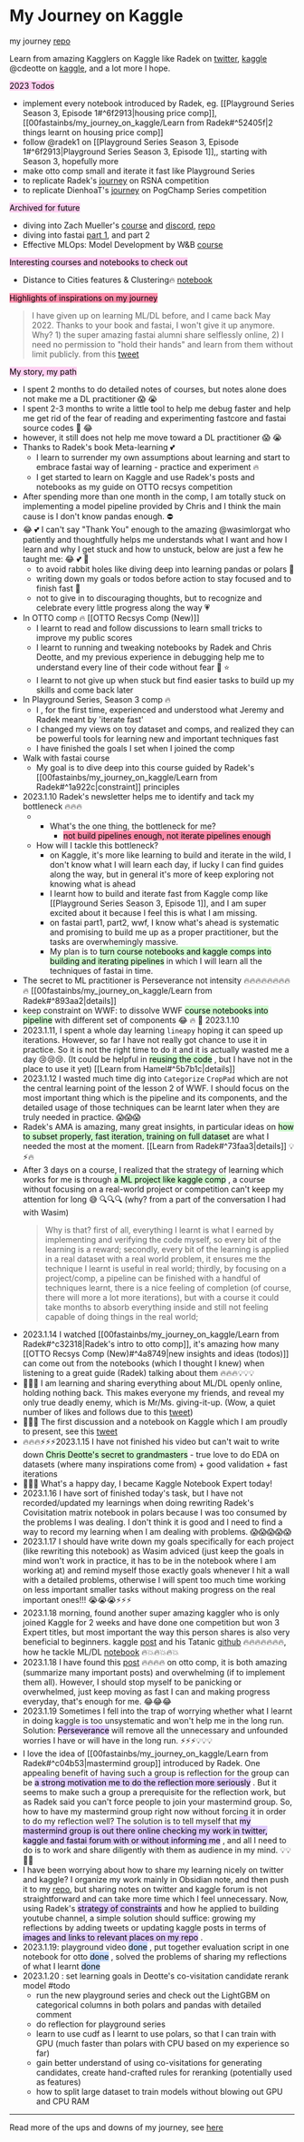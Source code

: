 # My Journey on Kaggle 

my journey [repo](https://github.com/EmbraceLife/My_Journey_on_Kaggle) 


Learn from amazing Kagglers on Kaggle like Radek on [twitter](https://twitter.com/radekosmulski), [kaggle](https://www.kaggle.com/radek1/code)  @cdeotte on [kaggle](https://www.kaggle.com/cdeotte/code), and a lot more I hope.
 
<mark style="background: #FFB8EBA6;">2023 Todos</mark> 
- implement every notebook introduced by Radek, eg. [[Playground Series Season 3, Episode 1#^6f2913|housing price comp]], [[00fastainbs/my_journey_on_kaggle/Learn from Radek#^52405f|2 things learnt on housing price comp]] 
- follow @radek1 on [[Playground Series Season 3, Episode 1#^6f2913|Playground Series Season 3, Episode 1]],, starting with Season 3, hopefully more
- make otto comp small and iterate it fast like Playground Series
- to replicate Radek's [journey](https://www.kaggle.com/code/radek1/fast-ai-starter-pack-train-inference) on RSNA competition 
- to replicate DienhoaT's [journey](https://twitter.com/DienhoaT/status/1518805343425503232) on PogChamp Series competition

<mark style="background: #FFB8EBA6;">Archived for future</mark> 
- diving into Zach Mueller's  [course](https://walkwithfastai.com/revisited/pets.html) and [discord](https://discord.com/channels/1033175368519131146/1041088088136495174),  [repo](https://github.com/muellerzr/Walk-with-fastai-revisited/blob/main/01_pets.ipynb)
- diving into fastai [part 1](https://github.com/fastai/course22), and part 2
- Effective MLOps: Model Development by W&B [course](https://www.wandb.courses/courses/take/effective-mlops-model-development/lessons/40025747-welcome-to-the-course)

<mark style="background: #FFB8EBA6;">Interesting courses and notebooks to check out</mark> 
- Distance to Cities features & Clustering🔥 [notebook](https://www.kaggle.com/code/phongnguyen1/distance-to-cities-features-clustering?scriptVersionId=115694922)


<mark style="background: #FF5582A6;">Highlights of inspirations on my journey</mark> 

> I have given up on learning ML/DL before, and I came back May 2022. Thanks to your book and fastai, I won't give it up anymore. Why? 1) the super amazing fastai alumni share selflessly online, 2) I need no permission to "hold their hands" and learn from them without limit publicly. from this [tweet](https://twitter.com/shendusuipian/status/1611871815856717824?s=20&t=gYNw-VpBaKpPUNQRzYdRHw)


<mark style="background: #FFB8EBA6;">My story, my path</mark> 

- I spent 2 months to do detailed notes of courses, but notes alone does not make me a DL practitioner 😱 😭
- I spent 2-3 months to write a little tool to help me debug faster and help me get rid of the fear of reading and experimenting fastcore and fastai source codes 🎉 😂
- however, it still does not help me move toward a DL practitioner 😱 😭
- Thanks to Radek's book Meta-learning 💕
	- I learn to surrender my own assumptions about learning and start to embrace fastai way of learning - practice and experiment 🔥
	- I get started to learn on Kaggle and use Radek's posts and notebooks as my guide on OTTO recsys competition
- After spending more than one month in the comp, I am totally stuck on implementing a model pipeline provided by Chris and I think the main cause is I don't know pandas enough. ⛔ 
- 😂 💕 I can't say "Thank You" enough to the amazing @wasimlorgat who patiently and thoughtfully helps me understands what I want and how I learn and why I get stuck and how to unstuck, below are just a few he taught me:  😂 💕 🚀
	- to avoid rabbit holes like diving deep into learning pandas or polars 🦮
	- writing down my goals or todos before action to stay focused and to finish fast 🚀
	- not to give in to discouraging thoughts, but to recognize and celebrate every little progress along the way 💗
- In OTTO comp 🔥 [[OTTO Recsys Comp (New)]]
	- I learnt to read and follow discussions to learn small tricks to improve my public scores
	- I learnt to running and tweaking notebooks by Radek and Chris Deotte, and my previous experience in debugging help me to understand every line of their code without fear 🎉 ⭐
	- I learnt to not give up when stuck but find easier tasks to build up my skills and come back later
- In Playground Series, Season 3 comp 🔥
	- I , for the first time, experienced and understood what Jeremy and Radek meant by 'iterate fast'
	- I changed my views on toy dataset and comps, and realized they can be powerful tools for learning new and important techniques fast
	- I have finished the goals I set when I joined the comp
- Walk with fastai course 
	- My goal is to dive deep into this course guided by Radek's [[00fastainbs/my_journey_on_kaggle/Learn from Radek#^1a922c|constraint]] principles
- 2023.1.10 Radek's newsletter helps me to identify and tack my bottleneck 🔥🔥🔥
	- - What's the one thing, the bottleneck for me? 
		- <mark style="background: #FF5582A6;">not build pipelines enough, not iterate pipelines enough</mark> 
	- How will I tackle this bottleneck?
		- on Kaggle, it's more like learning to build and iterate in the wild, I don't know what I will learn each day, if lucky I can find guides along the way, but in general it's more of keep exploring not knowing what is ahead
		- I learnt how to build and iterate fast from Kaggle comp like [[Playground Series Season 3, Episode 1]], and I am super excited about it because I feel this is what I am missing.
		- on fastai part1, part2, wwf, I know what's ahead is systematic and promising to build me up as a proper practitioner, but the tasks are overwhemingly massive. 
		- My plan is to <mark style="background: #BBFABBA6;">turn course notebooks and kaggle comps into building and iterating pipelines</mark> in which I will learn all the techniques of fastai in time.
- The secret to ML practitioner is Perseverance not intensity 🔥🔥🔥🔥🔥🔥🔥🔥🔥 [[00fastainbs/my_journey_on_kaggle/Learn from Radek#^893aa2|details]]
- keep constraint on WWF:  to dissolve WWF <mark style="background: #BBFABBA6;">course notebooks into pipeline</mark> with different set of components 😂 🔥 🚀  2023.1.10
- 2023.1.11, I spent a whole day learning `lineapy` hoping it can speed up iterations. However, so far I have not really got chance to use it in practice. So it is not the right time to do it and it is actually wasted me a day 😢😢😢. (It could be helpful in <mark style="background: #BBFABBA6;">reusing the code</mark> , but I have not in the place to use it yet) [[Learn from Hamel#^5b7b1c|details]]
- 2023.1.12 I wasted much time dig into `Categorize` `CropPad` which are not the central learning point of the lesson 2 of WWF. I should focus on the most important thing which is the pipeline and its components, and the detailed usage of those techniques can be learnt later when they are truly needed in practice. 😱😱😱
- Radek's AMA is amazing, many great insights, in particular ideas on <mark style="background: #BBFABBA6;">how to subset properly, fast iteration, training on full dataset</mark> are what I needed the most at the moment. [[Learn from Radek#^73faa3|details]] 💡⚡🔥 
- After 3 days on a course, I realized that the strategy of learning which works for me is through <mark style="background: #BBFABBA6;">a ML project like kaggle comp</mark> , a course without focusing on a real-world project or competition can't keep my attention for long 😅  🔍🔍🔍 (why? from a part of the conversation I had with Wasim)
	> Why is that? first of all, everything I learnt is what I earned by implementing and verifying the code myself, so every bit of the learning is a reward; secondly, every bit of the learning is applied in a real dataset with a real world problem, it ensures me the technique I learnt is useful in real world; thirdly, by focusing on a project/comp, a pipeline can be finished with a handful of techniques learnt, there is a nice feeling of completion (of course, there will more a lot more iterations), but with a course it could take months to absorb everything inside and still not feeling capable of doing things in the real world;
- 2023.1.14 I watched [[00fastainbs/my_journey_on_kaggle/Learn from Radek#^c32318|Radek's intro to otto comp]], it's amazing how many  [[OTTO Recsys Comp (New)#^4a8749|new insights and ideas (todos)]] can come out from the notebooks (which I thought I knew) when listening to a great guide (Radek) talking about them 🔥🔥🔥💡💡💡
- 📙📙📙 I am learning and sharing everything about ML/DL openly online, holding nothing back. This makes everyone my friends, and reveal my only true deadly enemy, which is Mr/Ms. giving-it-up. (Wow, a quiet number of likes and follows due to this [tweet](https://twitter.com/shendusuipian/status/1614418856789028864))
- 🎉🎉🎉 The first discussion and a notebook on Kaggle which I am proudly to present, see this [tweet](https://twitter.com/shendusuipian/status/1614412905566605314)
- 🔥🔥🔥⚡⚡⚡2023.1.15 I have not finished his video but can't wait to write down <mark style="background: #BBFABBA6;">Chris Deotte's secret to grandmasters</mark> - true love to do EDA on datasets (where many inspirations come from) + good validation + fast iterations 
- 🎉🎉🎉 What's a happy day, I became Kaggle Notebook Expert today! 
- 2023.1.16 I have sort of finished today's task, but I have not recorded/updated my learnings when doing rewriting Radek's Covisitation matrix notebook in polars because I was too consumed by the problems I was dealing. I don't think it is good and I need to find a way to record my learning when I am dealing with problems. 😱😱😱😱😱
- 2023.1.17 I should have write down my goals specifically for each project (like rewriting this notebook) as Wasim adviced (just keep the goals in mind won't work in practice, it has to be in the notebook where I am working at)  and remind myself those exactly goals whenever I hit a wall with a detailed problems, otherwise I will spent too much time working on less important smaller tasks without making progress on the real important ones!!! 😭😭😭⚡⚡⚡
- 2023.1.18 morning, found another super amazing kaggler who is only joined Kaggle for 2 weeks and have done one competition but won 3 Expert titles, but most important the way this person shares is also very beneficial to beginners. kaggle [post](https://www.kaggle.com/discussions/getting-started/378982) and his Tatanic [github](https://github.com/BEPb/kaggle_titanic) 🔥🔥🔥🔥🔥🔥🔥, how he tackle ML/DL [notebook](https://github.com/BEPb/kaggle_titanic/blob/master/notebooks/solutions/all-best-model.ipynb) 🔥💥🔥💥🔥💥
- 2023.1.18 I have found this [post](https://www.kaggle.com/competitions/otto-recommender-system/discussion/374229#2105455) 🔥🔥🔥🔥 on otto comp, it is both amazing (summarize many important posts) and overwhelming (if to implement them all). However, I should stop myself to be panicking or overwhelmed, just keep moving as fast I can and making progress everyday, that's enough for me. 😂😂😂
- 2023.1.19 Sometimes I fell into the trap of worrying whether what I learnt in doing kaggle is too unsystematic and won't help me in the long run. Solution: <mark style="background: #D2B3FFA6;">Perseverance</mark> will remove all the unnecessary and unfounded worries I have or will have in the long run. ⚡⚡⚡💡💡💡
- I love the idea of [[00fastainbs/my_journey_on_kaggle/Learn from Radek#^c04b53|mastermind group]] introduced by Radek. One appealing benefit of having such a group is reflection for the group can be <mark style="background: #D2B3FFA6;">a strong motivation me to do the reflection more seriously</mark> . But it seems to make such a group a prerequisite for the reflection work, but as Radek said you can't force people to join your mastermind group. So, how to have my mastermind group right now without forcing it in order to do my reflection well? The solution is to tell myself that <mark style="background: #D2B3FFA6;">my mastermind group is out there online checking my work in twitter, kaggle and fastai forum with or without informing me</mark> , and all I need to do is to work and share diligently with them as audience in my mind. 💡💡🎉🎉 
- I have been worrying about how to share my learning nicely on twitter and kaggle? I organize my work mainly in Obsidian note, and then push it to my [repo](https://github.com/EmbraceLife/My_Journey_on_Kaggle), but sharing notes on twitter and kaggle forum is not straightforward and can take more time which I feel unnecessary. Now, using Radek's <mark style="background: #D2B3FFA6;">strategy of constraints</mark> and how he applied to building youtube channel, a simple solution should suffice: growing my reflections by adding tweets or updating kaggle posts in terms of <mark style="background: #D2B3FFA6;">images and links to relevant places on my repo</mark> .
- 2023.1.19: playground video <mark style="background: #ADCCFFA6;">done</mark> , put together evaluation script in one notebook for otto <mark style="background: #ADCCFFA6;">done</mark> , solved the problems of sharing my reflections of what I learnt <mark style="background: #ADCCFFA6;">done</mark> 
- 2023.1.20 : set learning goals in Deotte's co-visitation candidate rerank model #todo
	- run the new playground series and check out the LightGBM on categorical columns in both polars and pandas with detailed comment 
	- do reflection for playground series
	- learn to use cudf as I learnt to use polars, so that I can train with GPU (much faster than polars with CPU based on my experience so far)
	- gain better understand of using co-visitations for generating candidates, create hand-crafted rules for reranking (potentially used as features)
	- how to split large dataset to train models without blowing out GPU and CPU RAM

---

Read more of the ups and downs of my journey, see [here](https://github.com/EmbraceLife/My_Journey_on_Kaggle) 